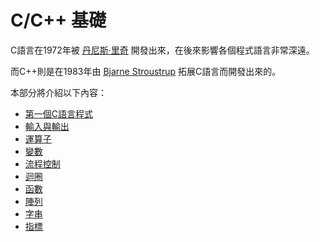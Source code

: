 # C/C++ 基礎

C語言在1972年被
[<u>丹尼斯·里奇</u>](https://zh.wikipedia.org/wiki/%E4%B8%B9%E5%B0%BC%E6%96%AF%C2%B7%E9%87%8C%E5%A5%87)
開發出來，在後來影響各個程式語言非常深遠。

而C++則是在1983年由
[<u>Bjarne Stroustrup</u>](https://zh.wikipedia.org/wiki/%E6%AF%94%E9%9B%85%E5%B0%BC%C2%B7%E6%96%AF%E7%89%B9%E5%8A%B3%E6%96%AF%E7%89%B9%E9%B2%81%E6%99%AE)
拓展C語言而開發出來的。

本部分將介紹以下內容：

* [第一個C語言程式](./first_program.md)
* [輸入與輸出](./input_output.md)
* [運算子](./operator.md)
* [變數](./variable_constant.md)
* [流程控制](./control_flow.md)
* [迴圈](./loop.md)
* [函數](./function.md)
* [陣列](./array.md)
* [字串](./string.md)
* [指標](./pointer.md)




